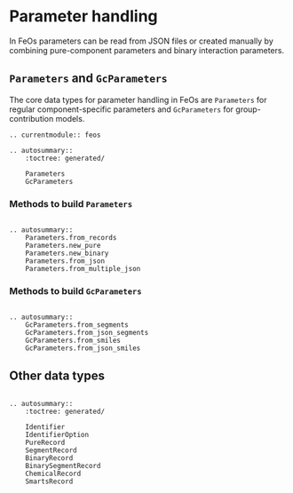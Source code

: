 # Parameter handling

In FeOs parameters can be read from JSON files or created manually by combining pure-component parameters and binary interaction parameters.


## `Parameters` and `GcParameters`
The core data types for parameter handling in FeOs are `Parameters` for regular component-specific parameters and `GcParameters` for group-contribution models.

```{eval-rst}
.. currentmodule:: feos

.. autosummary::
    :toctree: generated/

    Parameters
    GcParameters
```

### Methods to build `Parameters`
```{eval-rst}

.. autosummary::
    Parameters.from_records
    Parameters.new_pure
    Parameters.new_binary
    Parameters.from_json
    Parameters.from_multiple_json
```

### Methods to build `GcParameters`
```{eval-rst}

.. autosummary::
    GcParameters.from_segments
    GcParameters.from_json_segments
    GcParameters.from_smiles
    GcParameters.from_json_smiles
```

## Other data types

```{eval-rst}

.. autosummary::
    :toctree: generated/

    Identifier
    IdentifierOption
    PureRecord
    SegmentRecord
    BinaryRecord
    BinarySegmentRecord
    ChemicalRecord
    SmartsRecord
```